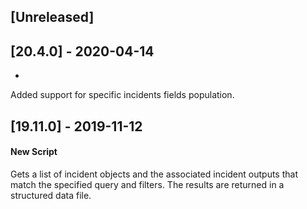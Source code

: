 ## [Unreleased]


## [20.4.0] - 2020-04-14
-
Added support for specific incidents fields population.

## [19.11.0] - 2019-11-12
#### New Script
Gets a list of incident objects and the associated incident outputs that match the specified query and filters. The results are returned in a structured data file.

